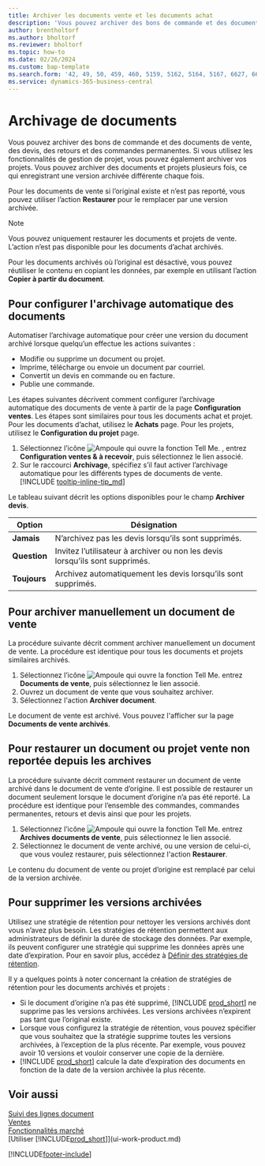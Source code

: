 ```yaml
---
title: Archiver les documents vente et les documents achat
description: 'Vous pouvez archiver des bons de commande et des documents de vente, des devis, des retours et des commandes permanentes.'
author: brentholtorf
ms.author: bholtorf
ms.reviewer: bholtorf
ms.topic: how-to
ms.date: 02/26/2024
ms.custom: bap-template
ms.search.form: '42, 49, 50, 459, 460, 5159, 5162, 5164, 5167, 6627, 6630, 6644, 9305, 9306, 9346, 9347, 9348, 9349'
ms.service: dynamics-365-business-central
---
```

# Archivage de documents

Vous pouvez archiver des bons de commande et des documents de vente, des devis, des retours et des commandes permanentes. Si vous utilisez les fonctionnalités de gestion de projet, vous pouvez également archiver vos projets. Vous pouvez archiver des documents et projets plusieurs fois, ce qui enregistrant une version archivée différente chaque fois.

Pour les documents de vente si l’original existe et n’est pas reporté, vous pouvez utiliser l’action **Restaurer** pour le remplacer par une version archivée. 

> [!NOTE]
> Vous pouvez uniquement restaurer les documents et projets de vente. L’action n’est pas disponible pour les documents d’achat archivés.

Pour les documents archivés où l’original est désactivé, vous pouvez réutiliser le contenu en copiant les données, par exemple en utilisant l’action **Copier à partir du document**.  

## Pour configurer l'archivage automatique des documents

Automatiser l’archivage automatique pour créer une version du document archivé lorsque quelqu’un effectue les actions suivantes :

* Modifie ou supprime un document ou projet.
* Imprime, télécharge ou envoie un document par courriel.
* Convertit un devis en commande ou en facture.
* Publie une commande.

Les étapes suivantes décrivent comment configurer l’archivage automatique des documents de vente à partir de la page **Configuration ventes**. Les étapes sont similaires pour tous les documents achat et projet. Pour les documents d’achat, utilisez le **Achats** page. Pour les projets, utilisez le **Configuration du projet** page.

1. Sélectionnez l’icône ![Ampoule qui ouvre la fonction Tell Me.](media/ui-search/search_small.png "Dites-moi ce que vous voulez faire") , entrez **Configuration ventes & à recevoir**, puis sélectionnez le lien associé.
2. Sur le raccourci **Archivage**, spécifiez s’il faut activer l’archivage automatique pour les différents types de documents de vente. [!INCLUDE [tooltip-inline-tip_md](includes/tooltip-inline-tip_md.md)]

Le tableau suivant décrit les options disponibles pour le champ **Archiver devis**.

|Option|Désignation|
|------|-----------|
|**Jamais**| N’archivez pas les devis lorsqu’ils sont supprimés.|
|**Question**|Invitez l’utilisateur à archiver ou non les devis lorsqu’ils sont supprimés.|
|**Toujours**|Archivez automatiquement les devis lorsqu’ils sont supprimés.|

## Pour archiver manuellement un document de vente

La procédure suivante décrit comment archiver manuellement un document de vente. La procédure est identique pour tous les documents et projets similaires archivés.

1. Sélectionnez l’icône ![Ampoule qui ouvre la fonction Tell Me.](media/ui-search/search_small.png "Dites-moi ce que vous voulez faire") entrez **Documents de vente**, puis sélectionnez le lien associé.  
2. Ouvrez un document de vente que vous souhaitez archiver.  
3. Sélectionnez l'action **Archiver document**.

Le document de vente est archivé. Vous pouvez l'afficher sur la page **Documents de vente archivés**.

## Pour restaurer un document ou projet vente non reportée depuis les archives

La procédure suivante décrit comment restaurer un document de vente archivé dans le document de vente d’origine. Il est possible de restaurer un document seulement lorsque le document d’origine n’a pas été reporté. La procédure est identique pour l’ensemble des commandes, commandes permanentes, retours et devis ainsi que pour les projets.

1. Sélectionnez l’icône ![Ampoule qui ouvre la fonction Tell Me.](media/ui-search/search_small.png "Dites-moi ce que vous voulez faire") entrez **Archives documents de vente**, puis sélectionnez le lien associé.
2. Sélectionnez le document de vente archivé, ou une version de celui-ci, que vous voulez restaurer, puis sélectionnez l'action **Restaurer**.  

Le contenu du document de vente ou projet d’origine est remplacé par celui de la version archivée.

## Pour supprimer les versions archivées

Utilisez une stratégie de rétention pour nettoyer les versions archivés dont vous n’avez plus besoin. Les stratégies de rétention permettent aux administrateurs de définir la durée de stockage des données. Par exemple, ils peuvent configurer une stratégie qui supprime les données après une date d’expiration. Pour en savoir plus, accédez à [Définir des stratégies de rétention](admin-data-retention-policies.md).

Il y a quelques points à noter concernant la création de stratégies de rétention pour les documents archivés et projets :

* Si le document d’origine n’a pas été supprimé, [!INCLUDE [prod_short](includes/prod_short.md)] ne supprime pas les versions archivées. Les versions archivées n’expirent pas tant que l’original existe.
* Lorsque vous configurez la stratégie de rétention, vous pouvez spécifier que vous souhaitez que la stratégie supprime toutes les versions archivées, à l’exception de la plus récente. Par exemple, vous pouvez avoir 10 versions et vouloir conserver une copie de la dernière. 
* [!INCLUDE [prod_short](includes/prod_short.md)] calcule la date d’expiration des documents en fonction de la date de la version archivée la plus récente.

## Voir aussi

[Suivi des lignes document](across-how-to-track-document-lines.md)  
[Ventes](sales-manage-sales.md)  
[Fonctionnalités marché](ui-across-business-areas.md)  
[Utiliser [!INCLUDE[prod_short](includes/prod_short.md)]](ui-work-product.md)

[!INCLUDE[footer-include](includes/footer-banner.md)]
